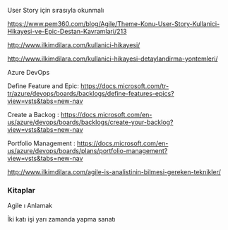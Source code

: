 
User Story için sırasıyla okunmalı

https://www.pem360.com/blog/Agile/Theme-Konu-User-Story-Kullanici-Hikayesi-ve-Epic-Destan-Kavramlari/213

http://www.ilkimdilara.com/kullanici-hikayesi/

http://www.ilkimdilara.com/kullanici-hikayesi-detaylandirma-yontemleri/



Azure DevOps 

Define Feature and Epic: https://docs.microsoft.com/tr-tr/azure/devops/boards/backlogs/define-features-epics?view=vsts&tabs=new-nav


Create a Backog : https://docs.microsoft.com/en-us/azure/devops/boards/backlogs/create-your-backlog?view=vsts&tabs=new-nav

Portfolio Management : https://docs.microsoft.com/en-us/azure/devops/boards/plans/portfolio-management?view=vsts&tabs=new-nav








http://www.ilkimdilara.com/agile-is-analistinin-bilmesi-gereken-teknikler/

### Kitaplar

Agile ı Anlamak

İki katı işi yarı zamanda yapma sanatı


